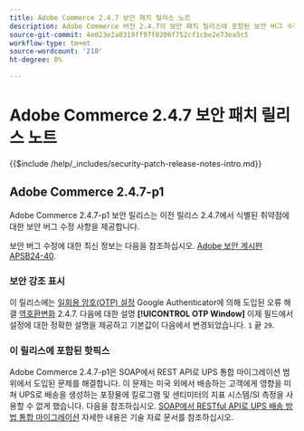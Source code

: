 ```yaml
---
title: Adobe Commerce 2.4.7 보안 패치 릴리스 노트
description: Adobe Commerce 버전 2.4.7의 보안 패치 릴리스에 포함된 보안 버그 수정, 보안 개선 사항 및 기타 보안 관련 업데이트에 대해 알아봅니다.
source-git-commit: 4ed23e2a8319ff97f8206f752cf1cbe2e73ea5c5
workflow-type: tm+mt
source-wordcount: '210'
ht-degree: 0%

---
```



# Adobe Commerce 2.4.7 보안 패치 릴리스 노트

{{$include /help/_includes/security-patch-release-notes-intro.md}}

## Adobe Commerce 2.4.7-p1

Adobe Commerce 2.4.7-p1 보안 릴리스는 이전 릴리스 2.4.7에서 식별된 취약점에 대한 보안 버그 수정 사항을 제공합니다.

보안 버그 수정에 대한 최신 정보는 다음을 참조하십시오. [Adobe 보안 게시판 APSB24-40](https://helpx.adobe.com/security/products/magento/apsb24-40.html).

### 보안 강조 표시

이 릴리스에는 [일회용 암호(OTP) 설정](https://experienceleague.adobe.com/en/docs/commerce-admin/systems/security/2fa/security-two-factor-authentication#google) Google Authenticator에 의해 도입된 오류 해결 [역호환변화](https://developer.adobe.com/commerce/php/development/backward-incompatible-changes/highlights/#new-system-configuration-validation-for-two-factor-authentication-otp_window-value) 2.4.7. 다음에 대한 설명 **[!UICONTROL OTP Window]** 이제 필드에서 설정에 대한 정확한 설명을 제공하고 기본값이 다음에서 변경되었습니다. `1` 끝 `29`.

### 이 릴리스에 포함된 핫픽스

Adobe Commerce 2.4.7-p1은 SOAP에서 REST API로 UPS 통합 마이그레이션 범위에서 도입된 문제를 해결합니다. 이 문제는 미국 외에서 배송하는 고객에게 영향을 미쳐 UPS로 배송을 생성하는 포장물에 킬로그램 및 센티미터의 지표 시스템/SI 측정을 사용할 수 없게 했습니다. 다음을 참조하십시오. [SOAP에서 RESTful API로 UPS 배송 방법 통합 마이그레이션](https://experienceleague.adobe.com/en/docs/commerce-knowledge-base/kb/troubleshooting/known-issues-patches-attached/ups-shipping-method-integration-migration-from-soap-to-restful-api) 자세한 내용은 기술 자료 문서를 참조하십시오.
